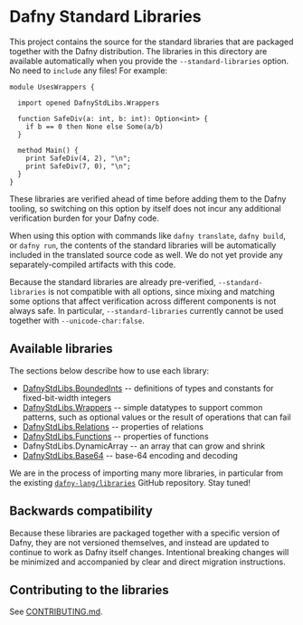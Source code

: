 # Dafny Standard Libraries

This project contains the source for the standard libraries
that are packaged together with the Dafny distribution.
The libraries in this directory are available automatically 
when you provide the `--standard-libraries` option.
No need to `include` any files! For example:

<!-- %check-verify -->
```dafny
module UsesWrappers {

  import opened DafnyStdLibs.Wrappers

  function SafeDiv(a: int, b: int): Option<int> {
    if b == 0 then None else Some(a/b)
  }

  method Main() {
    print SafeDiv(4, 2), "\n";
    print SafeDiv(7, 0), "\n";
  }
}
```

These libraries are verified ahead of time before adding them to the Dafny tooling,
so switching on this option by itself does not incur any additional verification burden for your Dafny code.

When using this option with commands like `dafny translate`, `dafny build`, or `dafny run`,
the contents of the standard libraries will be automatically included in the translated source code as well.
We do not yet provide any separately-compiled artifacts with this code.

Because the standard libraries are already pre-verified, `--standard-libraries` is not compatible with all options,
since mixing and matching some options that affect verification across different components is not always safe.
In particular, `--standard-libraries` currently cannot be used together with `--unicode-char:false`.

## Available libraries

The sections below describe how to use each library:

- [DafnyStdLibs.BoundedInts](src/DafnyStdLibs/BoundedInts) -- definitions of types and constants for fixed-bit-width integers
- [DafnyStdLibs.Wrappers](src/DafnyStdLibs/Wrappers) -- simple datatypes to support common patterns, such as optional values or the result of operations that can fail
- [DafnyStdLibs.Relations](src/DafnyStdLibs/Relations) -- properties of relations
- [DafnyStdLibs.Functions](src/DafnyStdLibs/Functions) -- properties of functions
- DafnyStdLibs.DynamicArray -- an array that can grow and shrink
- [DafnyStdLibs.Base64](src/DafnyStdLibs/Base64) -- base-64 encoding and decoding

We are in the process of importing many more libraries,
in particular from the existing [`dafny-lang/libraries`](https://github.com/dafny-lang/libraries) GitHub repository.
Stay tuned!

## Backwards compatibility

Because these libraries are packaged together with a specific version of Dafny,
they are not versioned themselves, and instead are updated to continue to work as Dafny itself changes.
Intentional breaking changes will be minimized and accompanied by clear and direct migration instructions.

## Contributing to the libraries

See [CONTRIBUTING.md](CONTRIBUTING.md).
